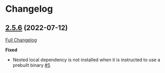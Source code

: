 # Changelog

## [2.5.6](https://github.com/binh-vu/pbt/tree/2.5.6) (2022-07-12)

[Full Changelog](https://github.com/binh-vu/pbt/compare/2.5.5...2.5.6)

**Fixed**

- Nested local dependency is not installed when it is instructed to use a prebuilt binary [\#5](https://github.com/binh-vu/pbt/issues/5)
